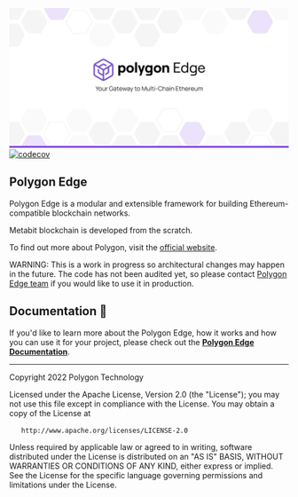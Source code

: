 
![Banner](.github/banner.jpg)
[![codecov](https://codecov.io/gh/0xPolygon/polygon-edge/branch/develop/graph/badge.svg?token=PXEADRC1IW)](https://codecov.io/gh/0xPolygon/polygon-edge)
## Polygon Edge

Polygon Edge is a modular and extensible framework for building Ethereum-compatible blockchain networks.

Metabit blockchain is developed from the scratch.

To find out more about Polygon, visit the [official website](https://polygon.technology/).

WARNING: This is a work in progress so architectural changes may happen in the future. The code has not been audited yet, so please contact [Polygon Edge team](mailto:edge@polygon.technology) if you would like to use it in production.

## Documentation 📝

If you'd like to learn more about the Polygon Edge, how it works and how you can use it for your project,
please check out the **[Polygon Edge Documentation](https://docs.polygon.technology/docs/edge/overview/)**.

---

Copyright 2022 Polygon Technology

Licensed under the Apache License, Version 2.0 (the "License");
you may not use this file except in compliance with the License.
You may obtain a copy of the License at

       http://www.apache.org/licenses/LICENSE-2.0

Unless required by applicable law or agreed to in writing, software
distributed under the License is distributed on an "AS IS" BASIS,
WITHOUT WARRANTIES OR CONDITIONS OF ANY KIND, either express or implied.
See the License for the specific language governing permissions and
limitations under the License.
